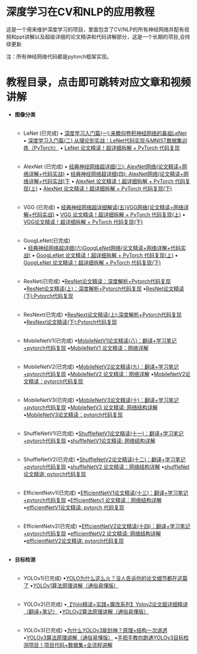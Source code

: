 # 深度学习在CV和NLP的应用教程
这是一个用来维护深度学习的项目，里面包含了CV/NLP的所有神经网络并配有视频和ppt讲解以及超级详细的论文精讲和代码讲解部分，这是一个长期的项目,会持续更新

注：所有神经网络代码都是pytorch框架实现。

# 教程目录，点击即可跳转对应文章和视频讲解

* **图像分类**<br><br>
  
  + LeNet (已完成)
  &#9642; [深度学习入门篇(一):来瞻仰卷积神经网络的鼻祖LeNet](http://mp.weixin.qq.com/s/4Mg0YzBpm9T3YOZIqONMhg)
  &#9642; [深度学习入门篇(二) 从理论到实战：LeNet代码实现与MNIST数据集训练（PyTorch）](http://mp.weixin.qq.com/s/j0Qx6EEzHWu8oye0SyVk_A)
  &#9642; [LeNet 论文精读！超详细拆解 + PyTorch 代码复现](https://www.bilibili.com/video/BV17YkwY7EfL)<br><br>

  + AlexNet (已完成)
  &#9642; [经典神经网络超详细(三): AlexNet网络(论文精读+网络详解+代码实战)](http://mp.weixin.qq.com/s/dbWO40BpcXicyvVZW9y6Ag)
  &#9642; [经典神经网络超详细(四): AlexNet网络(论文精读+网络详解+代码实战)下](http://mp.weixin.qq.com/s/ZerfXptjQOgO_RZ1Ga_WLQ)
  &#9642; [AlexNet 论文精读！超详细拆解 + PyTorch 代码复现(上)](https://www.bilibili.com/video/BV13ukmYhEEc/)
  &#9642; [AlexNet 论文精读！超详细拆解 + PyTorch 代码复现(下)](https://www.bilibili.com/video/BV1ZPC5YUEbz)<br><br>

  + VGG (已完成)
    &#9642; [经典神经网络超详细解读(五)VGG网络(论文精读+网络详解+代码实战)](http://mp.weixin.qq.com/s/Vqod8F93VWHwtPS0Onmtpg)
    &#9642; [VGG 论文精读！超详细拆解 + PyTorch 代码复现(上)](https://www.bilibili.com/video/BV1889EYCEhK)
    &#9642; [VGG论文精读！超详细拆解 + PyTorch 代码复现(下)](https://www.bilibili.com/video/BV13J9ZY9EHz)<br><br>

  + GoogLeNet(已完成)     
    &#9642; [经典神经网络超详细(六)GoogLeNet网络(论文精读+网络详解+代码实战)](http://mp.weixin.qq.com/s/SpQO-aURUiW8maqrM8v5rw)
    &#9642; [GoogLeNet 论文精读！超详细拆解 + PyTorch 代码复现(上)](https://www.bilibili.com/video/BV1MXRGYtEpi)
    &#9642; [GoogLeNet 论文精读！超详细拆解 + PyTorch 代码复现(下)](https://www.bilibili.com/video/BV1MDRGYfEZ6)<br><br>

  + ResNet(已完成)
  &#9642;[ResNet论文精读：深度解析+Pytorch代码复现](http://mp.weixin.qq.com/s/s4HQxEhkT3c4y1IW0dNFIA)
  &#9642;[ResNet论文精读(上)：深度解析+Pytorch代码复现](https://www.bilibili.com/video/BV1AjQGYGEx4)
  &#9642;[ResNet论文精读(下):Pytorch代码复现](https://www.bilibili.com/video/BV1HnQZYKErM)<br><br>

  + ResNext(已完成)
    &#9642;[ResNext论文精读(上):深度解析+Pytorch代码复现](https://www.bilibili.com/video/BV1i8QdYHENU)
    &#9642;[ResNext论文精读(下):Pytorch代码复现](https://www.bilibili.com/video/BV16fXzYnEbj)<br><br>

  + MobileNetV1(已完成)
    &#9642;[MobileNetV1论文精读(八)：翻译+学习笔记+pytorch代码复现](http://mp.weixin.qq.com/s/GoecsEz6qg5X-LzRW9IKZQ)
    &#9642;[MobileNetV1 论文精读：网络详解](https://www.bilibili.com/video/BV1wsXpY6E2a)<br><br>

  + MobileNetV2(已完成)
  &#9642;[MobileNetV2论文精读(九)：翻译+学习笔记+pytorch代码复现](http://mp.weixin.qq.com/s/NWBqD1d8Ml8eFVUZYAOq-Q)
  &#9642;[MobileNetV2 论文精读：网络详解](https://www.bilibili.com/video/BV1KEoBYvE1i)
  &#9642;[MobileNetV2论文精读：pytorch代码复现](https://www.bilibili.com/video/BV1yfoiYtEf7)<br><br>

  + MobileNetV3(已完成)
  &#9642;[MobileNetV3论文精读(十)：翻译+学习笔记+pytorch代码复现](http://mp.weixin.qq.com/s/mK-jb_rbRDTbm-pEt7GO6Q)
  &#9642;[MobileNetV3 论文精读: 网络结构详解](https://www.bilibili.com/video/BV1sQoaYmEbh) 
  &#9642;[MobileNetV3论文精读：pytorch代码复现](https://www.bilibili.com/video/BV1N1oDYeENY)<br><br>

  + ShuffleNetV1(已完成)
  &#9642;[ShuffleNetV1论文精读(十一)：翻译+学习笔记+pytorch代码复现](http://mp.weixin.qq.com/s/miVen8UymlBvybyVCEuPpQ) 
  &#9642;[shuffleNetV1论文精读: 网络结构详解](https://www.bilibili.com/video/BV19JfPYQE5h)<br><br>

  + ShuffleNetV2(已完成)
  &#9642;[ShuffleNetV2论文精读(十二)：翻译+学习笔记+pytorch代码复现](http://mp.weixin.qq.com/s/_ZGBtKZTj-Yc-3f67pCZrg)
  &#9642;[shuffleNetV2 论文精读：网络结构详解](https://www.bilibili.com/video/BV1a8Z1YAEJy)
  &#9642;[shuffleNet 论文精讲: pytorch代码复现](https://www.bilibili.com/video/BV1WUZmYZEoN)<br><br>

  + EfficientNetv1(已完成)
  &#9642;[EfficientNetV1论文精读(十三)：翻译+学习笔记+pytorch代码复现](http://mp.weixin.qq.com/s/1NQBzh2xKOszJtxU76o_SA)
  &#9642;[EfficientNetv1 论文精读：网络结构详解](https://www.bilibili.com/video/BV18SRvYZEcu)
  &#9642;[efficientNetV1论文精读: pytorch 代码复现](https://www.bilibili.com/video/BV1zYR2YuEJS)<br><br>

  + EfficientNetv2(已完成)
  &#9642;[EfficientNetV2论文精读(十四)：翻译+学习笔记+pytorch代码复现](http://mp.weixin.qq.com/s/z7f0y2NjlilLjj7560Fumg)
  &#9642;[efficientNetV2 论文精读: 网络结构详解](https://www.bilibili.com/video/BV1ykdJY3EM7)
  &#9642;[efficientNetV2论文精讲: pytorch代码复现](https://www.bilibili.com/video/BV1SedHYsE8Z)<br><br>


* **目标检测**<br><br>    
  + YOLOv1(已完成)
  &#9642;[YOLO为什么这么火？没人告诉你的论文细节都在这篇了](http://mp.weixin.qq.com/s/kPuk1ZNSCIMDc47F9TkdGw)
  &#9642;[YOLOv1算法原理讲解（通俗易懂版）](https://www.bilibili.com/video/BV1PKLdzDECC)<br><br>  

  + YOLOv2(已完成)
  &#9642;[【Yolo精读+实践+魔改系列】Yolov2论文超详细精讲（翻译+笔记）](http://mp.weixin.qq.com/s/6AX1Elcz7s-tyzfgneAocA)
  &#9642;[YOLOv2算法原理讲解（通俗易懂版）](https://www.bilibili.com/video/BV1cPG9zeEXN)<br><br>  

  + YOLOv3(已完成)
  &#9642;[为什么YOLOv3能封神？原理+结构一次讲透](http://mp.weixin.qq.com/s/_KbT-184mZL24rxrlmzvcg)
  &#9642;[YOLOv3算法原理讲解（通俗易懂版）](https://www.bilibili.com/video/BV18iVRzWEEa)
  &#9642;[手把手教你跑通YOLOv3目标检测项目！项目代码+数据集+全流程讲解](http://mp.weixin.qq.com/s/iLGMHjz0UppfxCGSiExbHA)<br><br>

